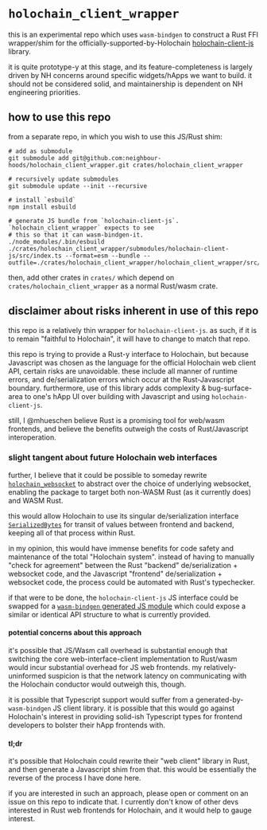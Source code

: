 # `holochain_client_wrapper`

this is an experimental repo which uses `wasm-bindgen` to construct a Rust FFI wrapper/shim for the officially-supported-by-Holochain [holochain-client-js](https://github.com/holochain/holochain-client-js) library.

it is quite prototype-y at this stage, and its feature-completeness is largely driven by NH concerns around specific widgets/hApps we want to build. it should not be considered solid, and maintainership is dependent on NH engineering priorities.

## how to use this repo

from a separate repo, in which you wish to use this JS/Rust shim:

```
# add as submodule
git submodule add git@github.com:neighbour-hoods/holochain_client_wrapper.git crates/holochain_client_wrapper

# recursively update submodules
git submodule update --init --recursive

# install `esbuild`
npm install esbuild

# generate JS bundle from `holochain-client-js`. `holochain_client_wrapper` expects to see
# this so that it can wasm-bindgen-it.
./node_modules/.bin/esbuild ./crates/holochain_client_wrapper/submodules/holochain-client-js/src/index.ts --format=esm --bundle --outfile=./crates/holochain_client_wrapper/holochain_client_wrapper/src/holochain_client_wrapper.js
```

then, add other crates in `crates/` which depend on `crates/holochain_client_wrapper` as a normal Rust/wasm crate.

## disclaimer about risks inherent in use of this repo

this repo is a relatively thin wrapper for `holochain-client-js`. as such, if it is to remain "faithful to Holochain", it will have to change to match that repo.

this repo is trying to provide a Rust-y interface to Holochain, but because Javascript was chosen as the language for the official Holochain web client API, certain risks are unavoidable. these include all manner of runtime errors, and de/serialization errors which occur at the Rust-Javascript boundary. furthermore, use of this library adds complexity & bug-surface-area to one's hApp UI over building with Javascript and using `holochain-client-js`.

still, I @mhueschen believe Rust is a promising tool for web/wasm frontends, and believe the benefits outweigh the costs of Rust/Javascript interoperation.

### slight tangent about future Holochain web interfaces

further, I believe that it could be possible to someday rewrite [`holochain_websocket`](https://github.com/holochain/holochain/tree/develop/crates/holochain_websocket) to abstract over the choice of underlying websocket, enabling the package to target both non-WASM Rust (as it currently does) and WASM Rust.

this would allow Holochain to use its singular de/serialization interface [`SerializedBytes`](https://docs.rs/hdk/latest/hdk/prelude/struct.SerializedBytes.html) for transit of values between frontend and backend, keeping all of that process within Rust.

in my opinion, this would have immense benefits for code safety and maintenance of the total "Holochain system". instead of having to manually "check for agreement" between the Rust "backend" de/serialization + websocket code, and the Javascript "frontend" de/serialization + websocket code, the process could be automated with Rust's typechecker.

if that were to be done, the `holochain-client-js` JS interface could be swapped for a [`wasm-bindgen` generated JS module](https://rustwasm.github.io/wasm-bindgen/contributing/design/exporting-rust.html#exporting-a-function-to-js) which could expose a similar or identical API structure to what is currently provided.

#### potential concerns about this approach

it's possible that JS/Wasm call overhead is substantial enough that switching the core web-interface-client implementation to Rust/wasm would incur substantial overhead for JS web frontends. my relatively-uninformed suspicion is that the network latency on communicating with the Holochain conductor would outweigh this, though.

it is possible that Typescript support would suffer from a generated-by-`wasm-bindgen` JS client library. it is possible that this would go against Holochain's interest in providing solid-ish Typescript types for frontend developers to bolster their hApp frontends with.

#### tl;dr

it's possible that Holochain could rewrite their "web client" library in Rust, and then generate a Javascript shim from that. this would be essentially the reverse of the process I have done here.

if you are interested in such an approach, please open or comment on an issue on this repo to indicate that. I currently don't know of other devs interested in Rust web frontends for Holochain, and it would help to gauge interest.
